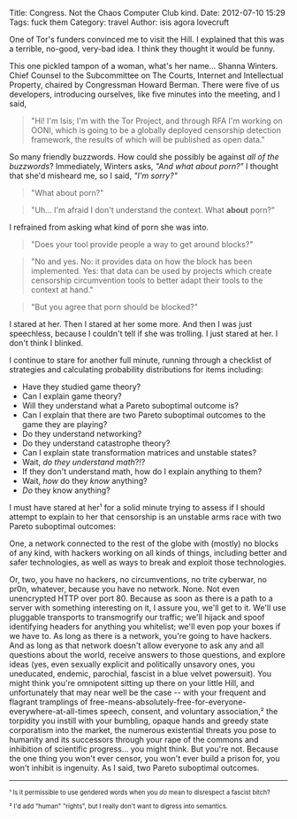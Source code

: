 Title: Congress. Not the Chaos Computer Club kind.
Date: 2012-07-10 15:29
Tags: fuck them
Category: travel
Author: isis agora lovecruft


One of Tor's funders convinced me to visit the Hill. I explained that this was
a terrible, no-good, very-bad idea. I think they thought it would be funny.

This one pickled tampon of a woman, what's her name… Shanna Winters. Chief
Counsel to the Subcommittee on The Courts, Internet and Intellectual Property,
chaired by Congressman Howard Berman. There were five of us developers,
introducing ourselves, like five minutes into the meeting, and I said,

> "Hi! I'm Isis; I'm with the Tor Project, and through RFA I'm working on
> OONI, which is going to be a globally deployed censorship detection framework,
> the results of which will be published as open data."

So many friendly buzzwords. How could she possibly be against *all of the
buzzwords*? Immediately, Winters asks, *"And what about porn?"* I thought that
she'd misheard me, so I said, *"I'm sorry?"*

> "What about porn?"

> "Uh… I'm afraid I don't understand the context. What **about** porn?"

I refrained from asking what kind of porn she was into.

> "Does your tool provide people a way to get around blocks?"

> "No and yes. No: it provides data on how the block has been implemented. Yes:
> that data can be used by projects which create censorship circumvention tools
> to better adapt their tools to the context at hand."

> "But you agree that porn should be blocked?"

I stared at her. Then I stared at her some more. And then I was just
speechless, because I couldn't tell if she was trolling. I just stared at
her. I don't think I blinked.

I continue to stare for another full minute, running through a checklist of
strategies and calculating probability distributions for items including:

  - Have they studied game theory?
  - Can I explain game theory?
  - Will they understand what a Pareto suboptimal outcome is?
  - Can I explain that there are two Pareto suboptimal outcomes to the game
    they are playing?
  - Do they understand networking?
  - Do they understand catastrophe theory?
  - Can I explain state transformation matrices and unstable states?
  - Wait, *do they understand math*?!?
  - If they don't understand math, how do I explain anything to them?
  - Wait, *how* do they *know* anything?
  - *Do* they know anything?

I must have stared at her¹ for a solid minute trying to assess if I should
attempt to explain to her that censorship is an unstable arms race with two
Pareto suboptimal outcomes:

One, a network connected to the rest of the globe with (mostly) no blocks of
any kind, with hackers working on all kinds of things, including better and
safer technologies, as well as ways to break and exploit those
technologies.

Or, two, you have no hackers, no circumventions, no trite cyberwar, no pr0n,
whatever, because you have no network. None. Not even unencrypted HTTP over
port 80. Because as soon as there is a path to a server with something
interesting on it, I assure you, we'll get to it. We'll use pluggable
transports to transmogrify our traffic; we'll hijack and spoof identifying
headers for anything you whitelist; we'll even pop your boxes if we have
to. As long as there is a network, you're going to have hackers. And as long
as that network doesn't allow everyone to ask any and all questions about the
world, receive answers to those questions, and explore ideas (yes, even
sexually explicit and politically unsavory ones, you uneducated, endemic,
parochial, fascist in a blue velvet powersuit). You might think you're
omnipotent sitting up there on your little Hill, and unfortunately that may
near well be the case -- with your frequent and flagrant tramplings of
free-means-absolutely-free-for-everyone-everywhere-at-all-times speech,
consent, and voluntary association,² the torpidity you instill with your
bumbling, opaque hands and greedy state corporatism into the market, the
numerous existential threats you pose to humanity and its successors through
your rape of the commons and inhibition of scientific progress… you might
think. But you're not. Because the one thing you won't ever censor, you won't
ever build a prison for, you won't inhibit is ingenuity. As I said, two Pareto
suboptimal outcomes.

---
<p style="font-size:80%;"> ¹ Is it permissible to use gendered words when you
<i>do</i> mean to disrespect a fascist bitch?</p>

<p style="font-size:80%;"> ² I'd add "human" "rights", but I really don't want
to digress into semantics.</p>

